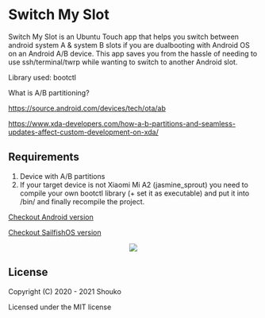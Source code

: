 # Switch My Slot

Switch My Slot is an Ubuntu Touch app that helps you switch between android system A & system B slots if you are dualbooting with Android OS on an Android A/B device. This app saves you from the hassle of needing to use ssh/terminal/twrp while wanting to switch to another Android slot.

Library used: bootctl

What is A/B partitioning?

https://source.android.com/devices/tech/ota/ab

https://www.xda-developers.com/how-a-b-partitions-and-seamless-updates-affect-custom-development-on-xda/

## Requirements
1. Device with A/B partitions
2. If your target device is not Xiaomi Mi A2 (jasmine_sprout) you need to compile your own bootctl library (+ set it as executable) and put it into /bin/ and finally recompile the project.

[Checkout Android version](https://github.com/shoukolate/Switch-My-Slot-Android)

[Checkout SailfishOS version](https://github.com/SailfishOS-MI-A2/Switch-My-Slot-SailfishOS)

<p align="center">
  <img src="https://github.com/ubports-xiaomi-sdm660/Switch-My-Slot-Ubuntu-Touch/raw/master/Screenshots/1.png">
</p>

## License

Copyright (C) 2020 - 2021  Shouko

Licensed under the MIT license
